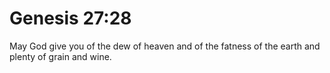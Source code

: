 # Genesis 27:28

May God give you of the dew of heaven and of the fatness of the earth and plenty of grain and wine.
